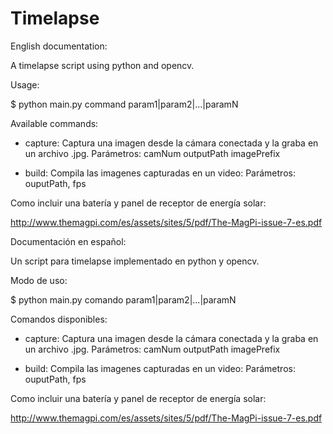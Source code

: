 Timelapse
=========

English documentation:

A timelapse script using python and opencv.

Usage:

$ python main.py command param1|param2|...|paramN

Available commands:

- capture: Captura una imagen desde la cámara conectada y la graba en un archivo .jpg.
  Parámetros: camNum outputPath imagePrefix
  
- build: Compila las imagenes capturadas en un video:
  Parámetros: ouputPath, fps

Como incluir una batería y panel de receptor de energía solar:

http://www.themagpi.com/es/assets/sites/5/pdf/The-MagPi-issue-7-es.pdf



Documentación en español:

Un script para timelapse implementado en python y opencv.

Modo de uso:

$ python main.py comando param1|param2|...|paramN

Comandos disponibles:

- capture: Captura una imagen desde la cámara conectada y la graba en un archivo .jpg.
  Parámetros: camNum outputPath imagePrefix
  
- build: Compila las imagenes capturadas en un video:
  Parámetros: ouputPath, fps

Como incluir una batería y panel de receptor de energía solar:

http://www.themagpi.com/es/assets/sites/5/pdf/The-MagPi-issue-7-es.pdf
